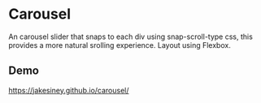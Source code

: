 
# Carousel

An carousel slider that snaps to each div using snap-scroll-type css, this provides a more natural srolling experience. Layout using Flexbox.


## Demo

https://jakesiney.github.io/carousel/
